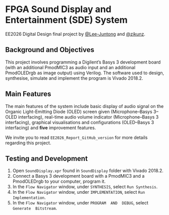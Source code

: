 # FPGA Sound Display and Entertainment (SDE) System
EE2026 Digital Design final project by [@Lee-Juntong](https://github.com/Lee-Juntong) and 
[@zikunz](https://github.com/zikunz).

## Background and Objectives
This project involves programming a Digilent’s Basys 3 development board (with an additional PmodMIC3 as audio input and
an additional PmodOLEDrgb as image output) using Verilog. The software used to design, synthesise, simulate and
implement the program is Vivado 2018.2.

## Main Features
The main features of the system include basic display of audio signal on the Organic Light-Emitting Diode (OLED) screen
given (Microphone–Basys 3–OLED interfacing), real-time audio volume indicator (Microphone–Basys 3 interfacing), graphical
visualisations and configurations (OLED–Basys 3 interfacing) and **five** improvement features. 

We invite you to read
`EE2026_Report_GitHub_version` for more details regarding this project.

## Testing and Development
1. Open `SoundDisplay.xpr` found in `SoundDisplay` folder with Vivado 2018.2. <br>
2. Connect a Basys 3 development board with a PmodMIC3 and a PmodOLEDrgb to your computer, program it. <br>
2. In the `Flow Navigator` window, under `SYNTHESIS`, select `Run Synthesis`.
3. In the `Flow Navigator` window, under `IMPLEMENTATION`, select `Run Implementation`.
4. In the `Flow Navigator` window, under `PROGRAM  AND  DEBUG`,  select `Generate  Bitstream`.

